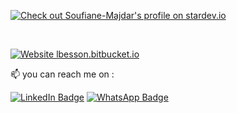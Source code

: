 [![Check out Soufiane-Majdar's profile on stardev.io](https://stardev.io/developers/Soufiane-Majdar/badge/languages/locality.svg)](https://stardev.io/developers/Soufiane-Majdar)

<br>

[![Website lbesson.bitbucket.io](https://img.shields.io/website-up-down-green-red/https/lbesson.bitbucket.io.svg)](https://devmedia.up.railway.app/)

📫 you can reach me on  :


[![LinkedIn Badge](https://img.shields.io/badge/LinkedIn-Profile-informational?style=flat&logo=linkedin&logoColor=white&color=0D76A8)](https://www.linkedin.com/in/soufiane-majdar-47613719a/)
[![WhatsApp Badge](https://img.shields.io/badge/WhatsApp-25D366?style=flat&logo=whatsapp&logoColor=white)](https://wa.me/212613613508/)



